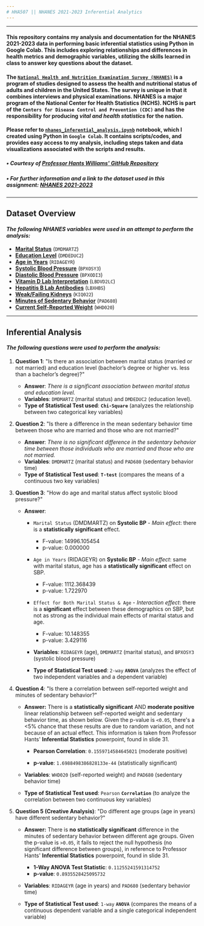 ```yaml
---
# HHA507 || NHANES 2021-2023 Inferential Analytics
---
```

---

#### This repository contains my analysis and documentation for the NHANES 2021-2023 data in performing basic inferential statistics using Python in Google Colab. This includes exploring relationships and differences in health metrics and demographic variables, utilizing the skills learned in class to answer key questions about the dataset.


#### The [`National Health and Nutrition Examination Survey (NHANES)`](https://wwwn.cdc.gov/nchs/nhanes/continuousnhanes/default.aspx?Cycle=2021-2023) is a program of studies designed to assess the health and nutritional status of adults and children in the United States. The survey is unique in that it combines interviews and physical examinations. NHANES is a major program of the National Center for Health Statistics (NCHS). NCHS is part of the `Centers for Disease Control and Prevention (CDC)` and has the responsibility for producing *vital and health statistics* for the nation.

#### Please refer to [**`nhanes_inferential_analysis.ipynb`**](https://github.com/raqssoriano/nhanes_inferential_2023/blob/main/nhanes_inferential_analysis.ipynb) notebook, which I created using Python in **`Google Colab`**. It contains scripts/codes, and provides easy access to my analysis, including steps taken and data visualizations associated with the scripts and results.

#####  • Courtesy of [Professor Hants Williams' GitHub Repository](https://github.com/hantswilliams/HHA-507-2024/blob/main/Module5/nhanes/NHANES_2022_2023.ipynb)
#####  • For further information and a link to the dataset used in this assignment: [NHANES 2021-2023](https://wwwn.cdc.gov/nchs/nhanes/continuousnhanes/default.aspx?Cycle=2021-2023)

---

## Dataset Overview
#### *The following NHANES variables were used in an attempt to perform the analysis:*

  - [**Marital Status**](https://wwwn.cdc.gov/Nchs/Nhanes/2021-2022/DEMO_L.htm#DMDMARTZ) (`DMDMARTZ`)
  - [**Education Level**](https://wwwn.cdc.gov/Nchs/Nhanes/2021-2022/DEMO_L.htm#DMDEDUC2) (`DMDEDUC2`)
  - [**Age in Years**](https://wwwn.cdc.gov/Nchs/Nhanes/2021-2022/DEMO_L.htm#RIDAGEYR) (`RIDAGEYR`)
  - [**Systolic Blood Pressure**](https://wwwn.cdc.gov/Nchs/Nhanes/2021-2022/BPXO_L.htm#BPXOSY3) (`BPXOSY3`)
  - [**Diastolic Blood Pressure**](https://wwwn.cdc.gov/Nchs/Nhanes/2021-2022/BPXO_L.htm#BPXODI3) (`BPXODI3`)
  - [**Vitamin D Lab Interpretation**](https://wwwn.cdc.gov/Nchs/Nhanes/2021-2022/VID_L.htm#LBDVD2LC) (`LBDVD2LC`)
  - [**Hepatitis B Lab Antibodies**](https://wwwn.cdc.gov/Nchs/Nhanes/2021-2022/HEPB_S_L.htm#LBXHBS) (`LBXHBS`)
  - [**Weak/Failing Kidneys**](https://wwwn.cdc.gov/Nchs/Nhanes/2021-2022/KIQ_U_L.htm#KIQ022) (`KIQ022`)
  - [**Minutes of Sedentary Behavior**](https://wwwn.cdc.gov/Nchs/Nhanes/2021-2022/PAQ_L.htm#PAD680) (`PAD680`)
  - [**Current Self-Reported Weight**](https://wwwn.cdc.gov/Nchs/Nhanes/2021-2022/WHQ_L.htm#WHD020) (`WHD020`)
    
---
## Inferential Analysis
#### *The following questions were used to perform the analysis:*

1. **Question 1**: "Is there an association between marital status (married or not married) and education level (bachelor’s degree or higher vs. less than a bachelor’s degree)?"

   - **Answer**: *There is a significant association between marital status and education level.*
   - **Variables**: `DMDMARTZ` (marital status) and `DMDEDUC2` (education level).
   - **Type of Statistical Test used**: **`Chi-Square`** (analyzes the relationship between two categorical key variables)

2. **Question 2**: "Is there a difference in the mean sedentary behavior time between those who are married and those who are not married?"
   
     - **Answer**: *There is no significant difference in the sedentary behavior time between those individuals who are married and those who are not married.*
     - **Variables**: `DMDMARTZ` (marital status) and `PAD680` (sedentary behavior time)
     - **Type of Statistical Test used**: **`T-test`** (compares the means of a continuous two key variables)

3. **Question 3**: "How do age and marital status affect systolic blood pressure?"
   
     - **Answer**:
       - `Marital Status` (DMDMARTZ) on **Systolic BP** - *Main effect*: there is a **statistically significant** effect.
          - F-value: 14996.105454
          - p-value: 0.000000
       - `Age in Years` (RIDAGEYR) on **Systolic BP** - *Main effect*: same with marital status, age has a **statistically significant** effect on SBP.
          - F-value: 1112.368439
          - p-value: 1.722970
       - `Effect for Both Marital Status & Age` - *Interaction effect*: there is a **significant** effect between these demographics on SBP, but not as strong as the individual main effects of marital status and age.
          - F-value: 10.148355 
          - p-value: 3.429116
          
       - **Variables**: `RIDAGEYR` (age), `DMDMARTZ` (marital status), and `BPXOSY3` (systolic blood pressure)
       - **Type of Statistical Test used**: `2-way` **`ANOVA`** (analyzes the effect of two independent variables and a dependent variable)

4. **Question 4**: "Is there a correlation between self-reported weight and minutes of sedentary behavior?"
   
     - **Answer:** There is a **statistically significant** AND **moderate positive** linear relationship between self-reported weight and sedentary behavior time, as shown below. Given the p-value is `<0.05`, there's a <5% chance that these results are due to random variation, and not because of an actual effect. This information is taken from Professor Hants' **Inferential Statistics** powerpoint, found in slide 31.

        - **Pearson Correlation**: `0.1559714584645021` (moderate positive)

        - **p-value**: `1.6988498386828133e-44` (statistically significant)
          
     - **Variables**: `WHD020` (self-reported weight) and `PAD680` (sedentary behavior time)
     - **Type of Statistical Test used**: `Pearson` **`Correlation`** (to analyze the correlation between two continuous key variables)

5. **Question 5 (Creative Analysis)**: "Do different age groups (age in years) have different sedentary behavior?"
   
    - **Answer:** There is **no statistically significant** difference in the minutes of sedentary behavior between different age groups. Given the p-value is `>0.05`, it fails to reject the null hypothesis (no significant difference between groups), in reference to Professor Hants' **Inferential Statistics** powerpoint, found in slide 31.
      
      - **1-Way ANOVA Test Statistic**: `0.11255241591314752`
      - **p-value**: `0.8935528425095732`

    - **Variables**: `RIDAGEYR` (age in years) and `PAD680` (sedentary behavior time)
    - **Type of Statistical Test used**: `1-way` **`ANOVA`** (compares the means of a continuous dependent variable and a single categorical independent variable)
